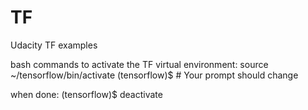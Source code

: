 # TF
Udacity TF examples

bash commands to activate the TF virtual environment:
source ~/tensorflow/bin/activate
(tensorflow)$  # Your prompt should change

when done:
(tensorflow)$ deactivate


